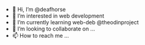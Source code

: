 - 👋 Hi, I’m @deafhorse
- 👀 I’m interested in web development
- 🌱 I’m currently learning web-deb @theodinproject
- 💞️ I’m looking to collaborate on ...
- 📫 How to reach me ...

<!---
deafhorse/deafhorse is a ✨ special ✨ repository because its `README.md` (this file) appears on your GitHub profile.
You can click the Preview link to take a look at your changes.
--->
